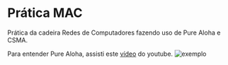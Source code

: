 # Prática MAC
Prática da cadeira Redes de Computadores fazendo uso de Pure Aloha e CSMA.


Para entender Pure Aloha, assisti este [vídeo](https://www.youtube.com/watch?v=j4-r0e7DjqY) do youtube.
![exemplo](github.png)
